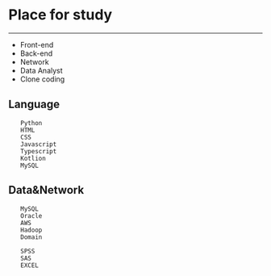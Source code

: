<h1>Place for study</h1>
<hr/>

    
- Front-end
- Back-end
- Network
- Data Analyst
- Clone coding


<h2>Language</h2>
<ul>

    Python
    HTML
    CSS
    Javascript
    Typescript
    Kotlion
    MySQL

</ul>
<h2>Data&Network</h2>
<ul>

    MySQL
    Oracle
    AWS
    Hadoop
    Domain

    SPSS
    SAS
    EXCEL

</ul>
